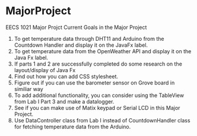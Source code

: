 # MajorProject
EECS 1021 Major Projct
Current Goals in the Major Project
1. To get temperature data through DHT11 and Arduino from the Countdown Handler
and display it on the JavaFx label.
2. To get temperature data from the OpenWeather API and
display it on the Java Fx label.
3. If parts 1 and 2 are successfully completed do some research on
the layout/display of Java Fx
4. Find out how you can add CSS stylesheet.
5. Figure out if you can use the barometer sensor on Grove board in similiar way
6. To add additional functionality, you can consider using the TableView
from Lab I Part 3 and make a datalogger.
7. See if you can make use of Matix keypad or Serial LCD in this Major Project.
8. Use DataController class from Lab I instead of CountdownHandler class for fetching temperature data from the Arduino.
